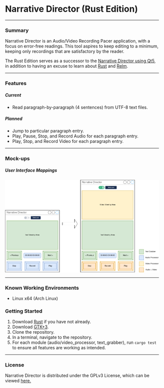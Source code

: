 # Narrative Director (Rust Edition)

---

### Summary
Narrative Director is an Audio/Video Recording Pacer application, with a focus on error-free readings.
This tool aspires to keep editing to a minimum, keeping only recordings that are satisfactory by the reader.

The Rust Edition serves as a successor to the [Narrative Director using Qt5](https://github.com/divark/narrative-director), in
addition to having an excuse to learn about [Rust](https://www.rust-lang.org/) and [Relm](https://github.com/antoyo/relm).

---

### Features
##### Current
- Read paragraph-by-paragraph (4 sentences) from UTF-8 text files.
##### Planned
- Jump to particular paragraph entry.
- Play, Pause, Stop, and Record Audio for each paragraph entry.
- Play, Stop, and Record Video for each paragraph entry.
---

### Mock-ups
##### User Interface Mappings
![Interface Mappings](resources/images/Mappings.png)

---
### Known Working Environments
- Linux x64 (Arch Linux)
### Getting Started
1. Download [Rust](https://www.rust-lang.org/learn/get-started) if you have not already.
2. Download [GTK+3](https://www.gtk.org/docs/installations/).
3. Clone the repository.
4. In a terminal, navigate to the repository.
5. For each module (audio/video_processor, text_grabber), run `cargo test` to ensure all features are working as intended.
---
### License
Narrative Director is distributed under the GPLv3 License, which can be viewed [here.](COPYING)
